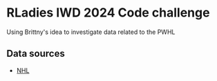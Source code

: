 # RLadies IWD 2024 Code challenge

Using Brittny's idea to investigate data related to the PWHL 


## Data sources

- [NHL](https://www.kaggle.com/datasets/open-source-sports/professional-hockey-database)